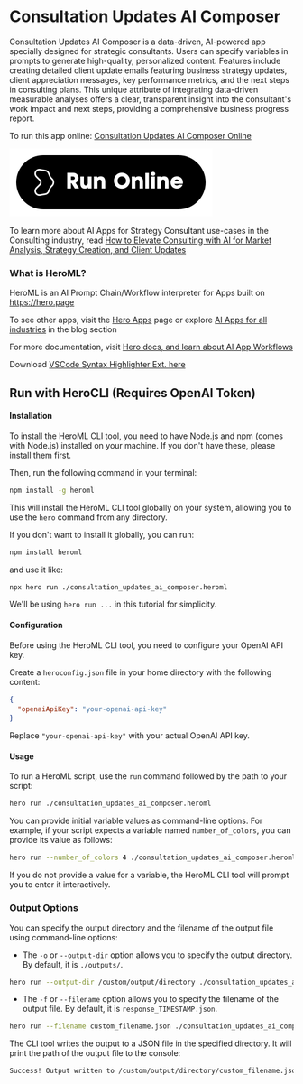 # Consultation Updates AI Composer

Consultation Updates AI Composer is a data-driven, AI-powered app specially designed for strategic consultants. Users can specify variables in prompts to generate high-quality, personalized content. Features include creating detailed client update emails featuring business strategy updates, client appreciation messages, key performance metrics, and the next steps in consulting plans. This unique attribute of integrating data-driven measurable analyses offers a clear, transparent insight into the consultant's work impact and next steps, providing a comprehensive business progress report.

To run this app online: [Consultation Updates AI Composer Online](https://hero.page/app/consultation-updates-ai-composer-ai-powered-data-driven-consulting-updates/6DfOftkqPH1RBDjtKyHj)

[![Run Consultation Updates AI Composer Online](/assets/run.svg)](https://hero.page/app/consultation-updates-ai-composer-ai-powered-data-driven-consulting-updates/6DfOftkqPH1RBDjtKyHj)

To learn more about AI Apps for Strategy Consultant use-cases in the Consulting industry, read [How to Elevate Consulting with AI for Market Analysis, Strategy Creation, and Client Updates](https://hero.page/blog/ai/consulting/how-to-elevate-consulting-with-ai-for-market-analysis-strategy-creation-and-client-updates/170811)

### What is HeroML?
HeroML is an AI Prompt Chain/Workflow interpreter for Apps built on https://hero.page 

To see other apps, visit the [Hero Apps](https://hero.page/apps) page or explore [AI Apps for all industries](https://hero.page/blog) in the blog section

For more documentation, visit [Hero docs, and learn about AI App Workflows](https://hero.page/tutorials/introduction-to-heroml)

Download [VSCode Syntax Highlighter Ext. here](https://marketplace.visualstudio.com/items?itemName=hero-page.heroml)

## Run with HeroCLI (Requires OpenAI Token)

#### Installation

To install the HeroML CLI tool, you need to have Node.js and npm (comes with Node.js) installed on your machine. If you don't have these, please install them first. 

Then, run the following command in your terminal:

```bash
npm install -g heroml
```

This will install the HeroML CLI tool globally on your system, allowing you to use the `hero` command from any directory.

If you don't want to install it globally, you can run:

```bash
npm install heroml
```

and use it like:

```bash
npx hero run ./consultation_updates_ai_composer.heroml
```

We'll be using `hero run ...` in this tutorial for simplicity.

#### Configuration

Before using the HeroML CLI tool, you need to configure your OpenAI API key. 

Create a `heroconfig.json` file in your home directory with the following content:

```json
{
  "openaiApiKey": "your-openai-api-key"
}
```

Replace `"your-openai-api-key"` with your actual OpenAI API key.

#### Usage

To run a HeroML script, use the `run` command followed by the path to your script:

```bash
hero run ./consultation_updates_ai_composer.heroml
```

You can provide initial variable values as command-line options. For example, if your script expects a variable named `number_of_colors`, you can provide its value as follows:

```bash
hero run --number_of_colors 4 ./consultation_updates_ai_composer.heroml
```

If you do not provide a value for a variable, the HeroML CLI tool will prompt you to enter it interactively.

### Output Options

You can specify the output directory and the filename of the output file using command-line options:

- The `-o` or `--output-dir` option allows you to specify the output directory. By default, it is `./outputs/`.

```bash
hero run --output-dir /custom/output/directory ./consultation_updates_ai_composer.heroml
```

- The `-f` or `--filename` option allows you to specify the filename of the output file. By default, it is `response_TIMESTAMP.json`.

```bash
hero run --filename custom_filename.json ./consultation_updates_ai_composer.heroml
```

The CLI tool writes the output to a JSON file in the specified directory. It will print the path of the output file to the console:

```bash
Success! Output written to /custom/output/directory/custom_filename.json
```

